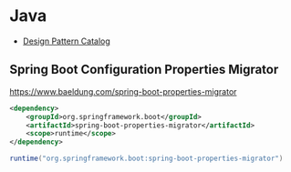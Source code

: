 # Java

* [Design Pattern Catalog](https://java-design-patterns.com/patterns/)

## Spring Boot Configuration Properties Migrator

https://www.baeldung.com/spring-boot-properties-migrator

```xml
<dependency>
    <groupId>org.springframework.boot</groupId>
    <artifactId>spring-boot-properties-migrator</artifactId>
    <scope>runtime</scope>
</dependency>
```

```gradle
runtime("org.springframework.boot:spring-boot-properties-migrator")
```
